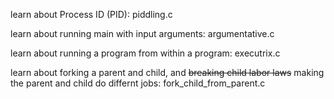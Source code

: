 learn about Process ID (PID): piddling.c

learn about running main with input arguments: argumentative.c

learn about running a program from within a program: executrix.c

learn about forking a parent and child, and ~~breaking child labor laws~~ making the parent and child do differnt jobs: fork_child_from_parent.c

